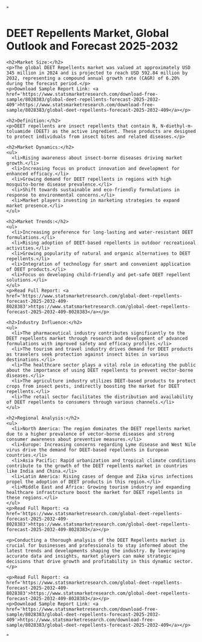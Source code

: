 "<html>
  <body>
    <h1>DEET Repellents Market, Global Outlook and Forecast 2025-2032</h1>
    
    <h2>Market Size:</h2>
    <p>The global DEET Repellents market was valued at approximately USD 345 million in 2024 and is projected to reach USD 592.84 million by 2032, representing a compound annual growth rate (CAGR) of 6.20% during the forecast period.</p>
    <p>Download Sample Report Link: <a href='https://www.statsmarketresearch.com/download-free-sample/8028383/global-deet-repellents-forecast-2025-2032-409'>https://www.statsmarketresearch.com/download-free-sample/8028383/global-deet-repellents-forecast-2025-2032-409</a></p>
    
    <h2>Definition:</h2>
    <p>DEET repellents are insect repellents that contain N, N-diethyl-m-toluamide (DEET) as the active ingredient. These products are designed to protect individuals from insect bites and related diseases.</p>
    
    <h2>Market Dynamics:</h2>
    <ul>
      <li>Rising awareness about insect-borne diseases driving market growth.</li>
      <li>Increasing focus on product innovation and development for enhanced efficacy.</li>
      <li>Growing demand for DEET repellents in regions with high mosquito-borne disease prevalence.</li>
      <li>Shift towards sustainable and eco-friendly formulations in response to environmental concerns.</li>
      <li>Market players investing in marketing strategies to expand market presence.</li>
    </ul>
    
    <h2>Market Trends:</h2>
    <ul>
      <li>Increasing preference for long-lasting and water-resistant DEET formulations.</li>
      <li>Rising adoption of DEET-based repellents in outdoor recreational activities.</li>
      <li>Growing popularity of natural and organic alternatives to DEET repellents.</li>
      <li>Integration of technology for smart and convenient application of DEET products.</li>
      <li>Focus on developing child-friendly and pet-safe DEET repellent solutions.</li>
    </ul>
    <p>Read Full Report: <a href='https://www.statsmarketresearch.com/global-deet-repellents-forecast-2025-2032-409-8028383'>https://www.statsmarketresearch.com/global-deet-repellents-forecast-2025-2032-409-8028383</a></p>
    
    <h2>Industry Influence:</h2>
    <ul>
      <li>The pharmaceutical industry contributes significantly to the DEET repellents market through research and development of advanced formulations with improved safety and efficacy profiles.</li>
      <li>The tourism and travel industry drives demand for DEET products as travelers seek protection against insect bites in various destinations.</li>
      <li>The healthcare sector plays a vital role in educating the public about the importance of using DEET repellents to prevent vector-borne diseases.</li>
      <li>The agriculture industry utilizes DEET-based products to protect crops from insect pests, indirectly boosting the market for DEET repellents.</li>
      <li>The retail sector facilitates the distribution and availability of DEET repellents to consumers through various channels.</li>
    </ul>
    
    <h2>Regional Analysis:</h2>
    <ul>
      <li>North America: The region dominates the DEET repellents market due to a higher prevalence of vector-borne diseases and strong consumer awareness about preventive measures.</li>
      <li>Europe: Increasing concerns regarding Lyme disease and West Nile virus drive the demand for DEET-based repellents in European countries.</li>
      <li>Asia Pacific: Rapid urbanization and tropical climate conditions contribute to the growth of the DEET repellents market in countries like India and China.</li>
      <li>Latin America: Rising cases of dengue and Zika virus infections propel the adoption of DEET products in this region.</li>
      <li>Middle East and Africa: Growing tourism industry and expanding healthcare infrastructure boost the market for DEET repellents in these regions.</li>
    </ul>
    <p>Read Full Report: <a href='https://www.statsmarketresearch.com/global-deet-repellents-forecast-2025-2032-409-8028383'>https://www.statsmarketresearch.com/global-deet-repellents-forecast-2025-2032-409-8028383</a></p>
    
    <p>Conducting a thorough analysis of the DEET Repellents market is crucial for businesses and professionals to stay informed about the latest trends and developments shaping the industry. By leveraging accurate data and insights, market players can make strategic decisions that drive growth and profitability in this dynamic sector.</p>
    
    <p>Read Full Report: <a href='https://www.statsmarketresearch.com/global-deet-repellents-forecast-2025-2032-409-8028383'>https://www.statsmarketresearch.com/global-deet-repellents-forecast-2025-2032-409-8028383</a></p>
    <p>Download Sample Report Link: <a href='https://www.statsmarketresearch.com/download-free-sample/8028383/global-deet-repellents-forecast-2025-2032-409'>https://www.statsmarketresearch.com/download-free-sample/8028383/global-deet-repellents-forecast-2025-2032-409</a></p>
  </body>
</html>"
